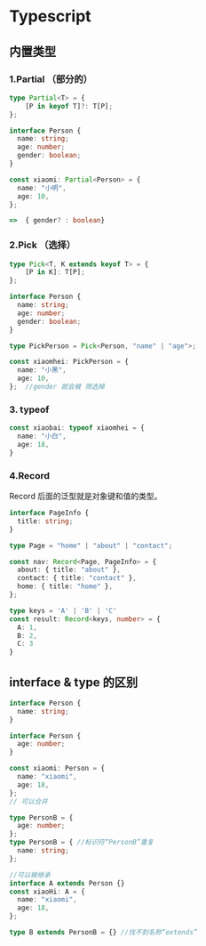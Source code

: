 # Typescript

## 内置类型

### 1.Partial （部分的）

```typescript
type Partial<T> = {
    [P in keyof T]?: T[P];
};

interface Person {
  name: string;
  age: number;
  gender: boolean;
}

const xiaomi: Partial<Person> = {
  name: "小明",
  age: 10,
};

=>  { gender? : boolean}
```

### 2.Pick  （选择）

```typescript
type Pick<T, K extends keyof T> = {
    [P in K]: T[P];
};

interface Person {
  name: string;
  age: number;
  gender: boolean;
}

type PickPerson = Pick<Person, "name" | "age">;

const xiaomhei: PickPerson = {
  name: "小黑",
  age: 10,
};  //gender 就会被 筛选掉
```

### 3. typeof

```typescript
const xiaobai: typeof xiaomhei = {
  name: "小白",
  age: 18,
}
```

### 4.Record

Record 后面的泛型就是对象键和值的类型。

```typescript
interface PageInfo {
  title: string;
}

type Page = "home" | "about" | "contact";

const nav: Record<Page, PageInfo> = {
  about: { title: "about" },
  contact: { title: "contact" },
  home: { title: "home" },
};

type keys = 'A' | 'B' | 'C'
const result: Record<keys, number> = {
  A: 1,
  B: 2,
  C: 3
}
```



##  interface & type 的区别

```typescript
interface Person {
  name: string;
}

interface Person {
  age: number;
}

const xiaomi: Person = {
  name: "xiaomi",
  age: 18,
};
// 可以合并

type PersonB = {
  age: number;
};
type PersonB = { //标识符“PersonB”重复
  name: string;
};

//可以被继承
interface A extends Person {}
const xiaoHi: A = {
  name: "xiaomi",
  age: 18,
};

type B extends PersonB = {} //找不到名称“extends”
```

